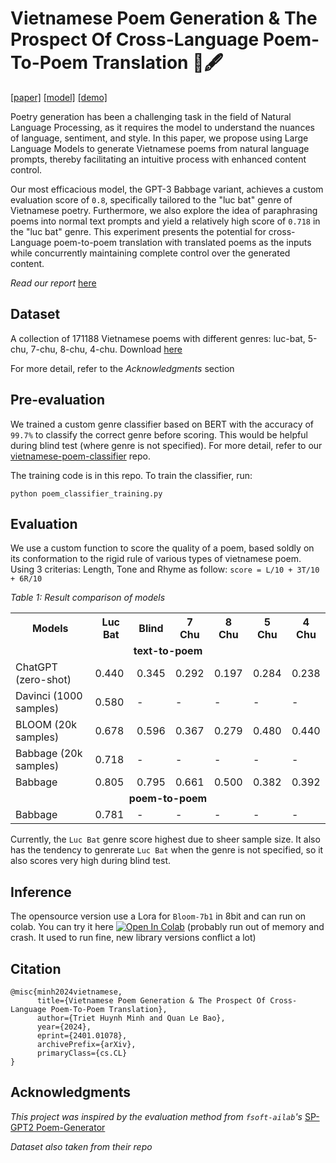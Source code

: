 # Vietnamese Poem Generation & The Prospect Of Cross-Language Poem-To-Poem Translation 📜🖋️
[\[paper\]](https://arxiv.org/abs/2401.01078) [\[model\]](./modeling/poem_generator_(bloom)) [\[demo\]](https://colab.research.google.com/drive/1Mw_MsCix-NeUGRu77E-BkkvW6tut-AI-?usp=sharing)

Poetry generation has been a challenging task in the field of Natural Language Processing, as it requires the model to understand the nuances of language, sentiment, and style. In this paper, we propose using Large Language Models to generate Vietnamese poems from natural language prompts, thereby facilitating an intuitive process with enhanced content control. 

Our most efficacious model, the GPT-3 Babbage variant, achieves a custom evaluation score of ```0.8```, specifically tailored to the "luc bat" genre of Vietnamese poetry. Furthermore, we also explore the idea of paraphrasing poems into normal text prompts and yield a relatively high score of ```0.718``` in the "luc bat" genre. This experiment presents the potential for cross-Language poem-to-poem translation with translated poems as the inputs while concurrently maintaining complete control over the generated content.

_Read our report_ [here](VNese-poem-generation-&-poem-translation.pdf)

## Dataset
A collection of 171188 Vietnamese poems with different genres: luc-bat, 5-chu, 7-chu, 8-chu, 4-chu. Download [here](https://github.com/fsoft-ailab/Poem-Generator/raw/master/dataset/poems_dataset.zip)

For more detail, refer to the _Acknowledgments_ section

## Pre-evaluation

We trained a custom genre classifier based on BERT with the accuracy of ```99.7%``` to classify the correct genre before scoring. This would be helpful during blind test (where genre is not specified). For more detail, refer to our [vietnamese-poem-classifier](https://github.com/Anshler/vietnamese-poem-classifier) repo.

The training code is in this repo. To train the classifier, run:

```
python poem_classifier_training.py
```

## Evaluation

We use a custom function to score the quality of a poem, based soldly on its conformation to the rigid rule of various types of vietnamese poem. Using 3 criterias: Length, Tone and Rhyme as follow: ```score = L/10 + 3T/10 + 6R/10```

*Table 1: Result comparison of models*
<table>
  <tr>
    <th>Models</th>
    <th>Luc Bat</th>
    <th>Blind</th>
    <th>7 Chu</th>
    <th>8 Chu</th>
    <th>5 Chu</th>
    <th>4 Chu</th>
  </tr>
  <tr>
    <td colspan="7" align="center"><strong>text-to-poem</strong></td>
  </tr>
  <tr>
    <td>ChatGPT (zero-shot)</td>
    <td>0.440</td>
    <td>0.345</td>
    <td>0.292</td>
    <td>0.197</td>
    <td>0.284</td>
    <td>0.238</td>
  </tr>
  <tr>
    <td>Davinci (1000 samples)</td>
    <td>0.580</td>
    <td>-</td>
    <td>-</td>
    <td>-</td>
    <td>-</td>
    <td>-</td>
  </tr>
  <tr>
    <td>BLOOM (20k samples)</td>
    <td>0.678</td>
    <td>0.596</td>
    <td>0.367</td>
    <td>0.279</td>
    <td>0.480</td>
    <td>0.440</td>
  </tr>
  <tr>
    <td>Babbage (20k samples)</td>
    <td>0.718</td>
    <td>-</td>
    <td>-</td>
    <td>-</td>
    <td>-</td>
    <td>-</td>
  </tr>
  <tr>
    <td>Babbage</td>
    <td>0.805</td>
    <td>0.795</td>
    <td>0.661</td>
    <td>0.500</td>
    <td>0.382</td>
    <td>0.392</td>
  </tr>
  <tr>
    <td colspan="7" align="center"><strong>poem-to-poem</strong></td>
  </tr>
  <tr>
    <td>Babbage</td>
    <td>0.781</td>
    <td>-</td>
    <td>-</td>
    <td>-</td>
    <td>-</td>
    <td>-</td>
  </tr>
</table>


Currently, the ```Luc Bat``` genre score highest due to sheer sample size. It also has the tendency to genrerate ```Luc Bat``` when the genre is not specified, so it also scores very high during blind test.

## Inference

The opensource version use a Lora for ```Bloom-7b1``` in 8bit and can run on colab. You can try it here [![Open In Colab](https://colab.research.google.com/assets/colab-badge.svg)](https://colab.research.google.com/drive/1Mw_MsCix-NeUGRu77E-BkkvW6tut-AI-?usp=sharing) (probably run out of memory and crash. It used to run fine, new library versions conflict a lot)

## Citation

```
@misc{minh2024vietnamese,
      title={Vietnamese Poem Generation & The Prospect Of Cross-Language Poem-To-Poem Translation}, 
      author={Triet Huynh Minh and Quan Le Bao},
      year={2024},
      eprint={2401.01078},
      archivePrefix={arXiv},
      primaryClass={cs.CL}
}
```

## Acknowledgments

_This project was inspired by the evaluation method from ```fsoft-ailab```'s_ [SP-GPT2 Poem-Generator](https://github.com/fsoft-ailab/Poem-Generator)

_Dataset also taken from their repo_
